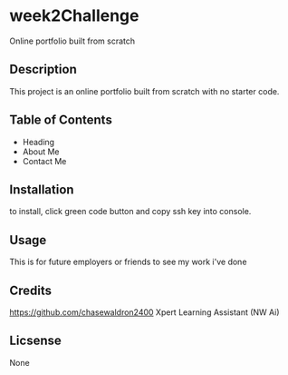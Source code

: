 # week2Challenge
Online portfolio built from scratch


## Description

This project is an online portfolio built from scratch with no starter code.

## Table of Contents

- Heading
- About Me
- Contact Me

## Installation

to install, click green code button and copy ssh key into console.

## Usage

This is for future employers or friends to see my work i've done

## Credits

https://github.com/chasewaldron2400
Xpert Learning Assistant (NW Ai)

## Licsense 

None
